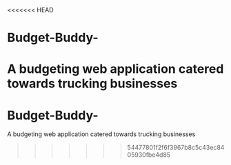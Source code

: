 <<<<<<< HEAD
# Budget-Buddy-
A budgeting web application catered towards trucking businesses
=======
# Budget-Buddy-
A budgeting web application catered towards trucking businesses
>>>>>>> 54477801f2f6f3967b8c5c43ec8405930fbe4d85
